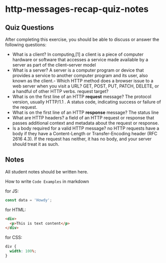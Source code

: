 # http-messages-recap-quiz-notes

## Quiz Questions

After completing this exercise, you should be able to discuss or answer the following questions:

- What is a client?
  In computing,[1] a client is a piece of computer hardware or software that accesses a service made available by a server as part of the client–server model
- What is a server?
  A server is a computer program or device that provides a service to another computer program and its user, also known as the client.- Which HTTP method does a browser issue to a web server when you visit a URL?
  GET, POST, PUT, PATCH, DELETE, or a handful of other HTTP verbs. request target?
- What is on the first line of an HTTP **request** message?
  The protocol version, usually HTTP/1.1 . A status code, indicating success or failure of the request.
- What is on the first line of an HTTP **response** message?
  The status line
- What are HTTP headers?
  a field of an HTTP request or response that passes additional context and metadata about the request or response.
- Is a body required for a valid HTTP message?
  no
  HTTP requests have a body if they have a Content-Length or Transfer-Encoding header (RFC 2616 4.3). If the request has neither, it has no body, and your server should treat it as such.

## Notes

All student notes should be written here.

How to write `Code Examples` in markdown

for JS:

```javascript
const data = 'Howdy';
```

for HTML:

```html
<div>
  <p>This is text content</p>
</div>
```

for CSS:

```css
div {
  width: 100%;
}
```
